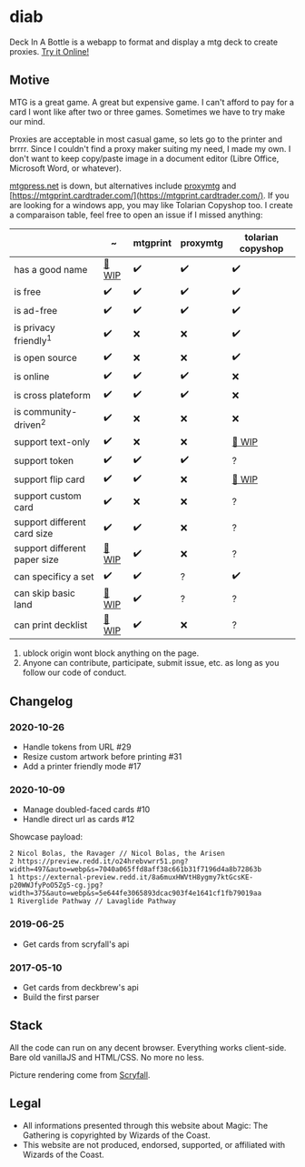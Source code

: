# diab

Deck In A Bottle is a webapp to format and display a mtg deck to create proxies. [Try it Online!](https://aloisdg.github.io/diab/)

## Motive

MTG is a great game. A great but expensive game. I can't afford to pay for a card I wont like after two or three games. Sometimes we have to try make our mind.

Proxies are acceptable in most casual game, so lets go to the printer and brrrr. Since I couldn't find a proxy maker suiting my need, I made my own. I don't want to keep copy/paste image in a document editor (Libre Office, Microsoft Word, or whatever).

[mtgpress.net](http://www.mtgpress.net/) is down, but alternatives include [proxymtg](http://proxymtg.net/) and [https://mtgprint.cardtrader.com/](https://mtgprint.cardtrader.com/). If you are looking for a windows app, you may like Tolarian Copyshop too. I create a comparaison table, feel free to open an issue if I missed anything:

|                              | ~         | mtgprint | proxymtg | tolarian copyshop |
|------------------------------|-----------|----------|----------|-------------------|
| has a good name              | [🚧 WIP](https://github.com/aloisdg/diab/issues/22) | ✔️        | ✔️        | ✔️                 |
| is free                      | ✔️         | ✔️        | ✔️        | ✔️                 |
| is ad-free                   | ✔️         | ✔️        | ✔️        | ✔️                 |
| is privacy friendly<sup>1</sup> | ✔️         | ❌        | ❌        | ✔️                 |
| is open source               | ✔️         | ❌        | ❌        | ✔️                 |
| is online                    | ✔️         | ✔️        | ✔️        | ❌                 |
| is cross plateform           | ✔️         | ✔️        | ✔️        | ❌                 |
| is community-driven<sup>2</sup> | ✔️         | ❌        | ❌        | ❌                 |
| support text-only            | ✔️         | ❌        | ❌        | [🚧 WIP](https://trello.com/c/fu3vex2u/72-text-only-print-option)         |
| support token                | ✔️         | ✔️        | ✔️        | ?                 |
| support flip card            | ✔️         | ✔️        | ❌        | [🚧 WIP](https://trello.com/c/aesAIHhO/73-print-front-and-backside-of-double-faced-cards)                 |
| support custom card          | ✔️         | ❌        | ❌        | ?                 |
| support different card size  | ✔️         | ✔️        | ❌        | ?                 |
| support different paper size | [🚧 WIP](https://github.com/aloisdg/diab/issues/23) | ✔️        | ❌        | ?                 |
| can specificy a set          | ✔️         | ✔️        | ?        | ✔️                 |
| can skip basic land          | [🚧 WIP](https://github.com/aloisdg/diab/issues/19) | ✔️        | ?        | ?                 |
| can print decklist           | [🚧 WIP](https://github.com/aloisdg/diab/issues/34) | ✔️        | ❌        | ?                 |

1. ublock origin wont block anything on the page.
1. Anyone can contribute, participate, submit issue, etc. as long as you follow our code of conduct.

## Changelog

### 2020-10-26

* Handle tokens from URL #29
* Resize custom artwork before printing #31
* Add a printer friendly mode #17

### 2020-10-09

* Manage doubled-faced cards #10
* Handle direct url as cards #12

Showcase payload:

	2 Nicol Bolas, the Ravager // Nicol Bolas, the Arisen
	2 https://preview.redd.it/o24hrebvwrr51.png?width=497&auto=webp&s=7040a065ffd8aff38c661b31f7196d4a8b72863b
	1 https://external-preview.redd.it/8a6muxHWVtH8ygmy7ktGcsKE-p20WWJfyPoO5Zg5-cg.jpg?width=375&auto=webp&s=5e644fe3065893dcac903f4e1641cf1fb79019aa
	1 Riverglide Pathway // Lavaglide Pathway

### 2019-06-25

* Get cards from scryfall's api

### 2017-05-10

* Get cards from deckbrew's api
* Build the first parser

## Stack

All the code can run on any decent browser. Everything works client-side. Bare old vanillaJS and HTML/CSS. No more no less.

Picture rendering come from [Scryfall](https://scryfall.com/).

## Legal

* All informations presented through this website about Magic: The Gathering is copyrighted by Wizards of the Coast.
* This website are not produced, endorsed, supported, or affiliated with Wizards of the Coast.
